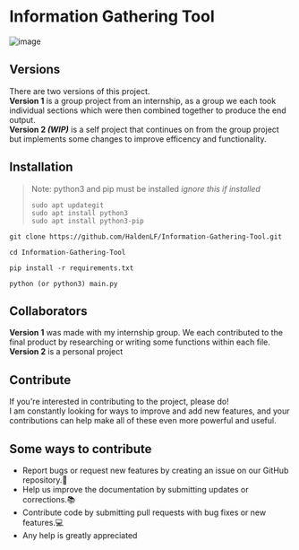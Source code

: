 # Information Gathering Tool

![image](https://github.com/HaldenLF/Information-Gathering-Tool/assets/165461117/64ef5afe-dc3b-4d91-a9cd-7e67a1a2260c)

## Versions
There are two versions of this project.<br />
**Version 1** is a group project from an internship, as a group we each took individual sections which were then combined together to produce the end output.<br />
**Version 2 _(WIP)_** is a self project that continues on from the group project but implements some changes to improve efficency and functionality. <br />

## Installation
> Note: python3 and pip must be installed _ignore this if installed_
> ```
> sudo apt updategit
> sudo apt install python3
> sudo apt install python3-pip
> ```
 ```
 git clone https://github.com/HaldenLF/Information-Gathering-Tool.git
 ```
```
cd Information-Gathering-Tool
```
```
pip install -r requirements.txt
```
```
python (or python3) main.py
```

## Collaborators
**Version 1** was made with my internship group. We each contributed to the final product by researching or writing some functions within each file.<br />
**Version 2** is a personal project<br />

## Contribute
If you're interested in contributing to the project, please do! <br />
I am constantly looking for ways to improve and add new features, and your contributions can help make all of these even more powerful and useful.<br />

## Some ways to contribute
* Report bugs or request new features by creating an issue on our GitHub repository.🐛
* Help us improve the documentation by submitting updates or corrections.📚
* Contribute code by submitting pull requests with bug fixes or new features.💻
* Any help is greatly appreciated